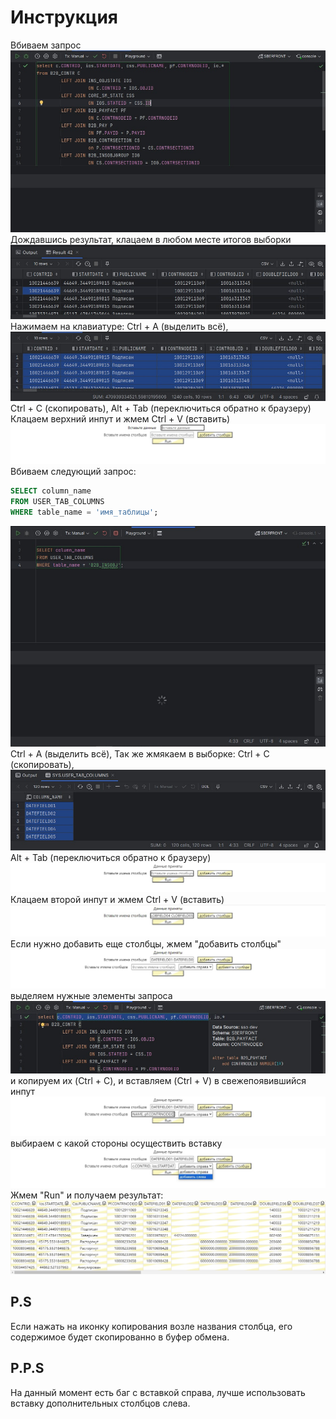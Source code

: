 # Инструкция

Вбиваем запрос
![Изображение 1](/src/assets/1.jpg)
Дождавшись результат, клацаем в любом месте итогов выборки
![Изображение 2](/src/assets/2.jpg)
Нажимаем на клавиатуре:
Ctrl + A (выделить всё),
![Изображение 3](/src/assets/3.jpg)
Ctrl + C (скопировать),
Alt + Tab (переключиться обратно к браузеру)
Клацаем верхний инпут и жмем Ctrl + V (вставить)
![Изображение 4](/src/assets/4.jpg)
Вбиваем следующий запрос:

```sql
SELECT column_name
FROM USER_TAB_COLUMNS
WHERE table_name = 'имя_таблицы';
```

![Изображение 5](/src/assets/5.jpg)
Ctrl + A (выделить всё),
Так же жмякаем в выборке:
Ctrl + C (скопировать),
![Изображение 6](/src/assets/6.jpg)
Alt + Tab (переключиться обратно к браузеру)
![Изображение 7](/src/assets/7.jpg)
Клацаем второй инпут и жмем Ctrl + V (вставить)
![Изображение 8](/src/assets/8.jpg)
Если нужно добавить еще столбцы, жмем "добавить столбцы"
![Изображение 9](/src/assets/9.jpg)
выделяем нужные элементы запроса
![Изображение 10](/src/assets/10.jpg)
и копируем их (Ctrl + C),
и вставляем (Ctrl + V) в свежепоявившийся инпут
![Изображение 11](/src/assets/11.jpg)
выбираем с какой стороны осуществить вставку
![Изображение 12](/src/assets/12.jpg)
Жмем "Run" и получаем результат:
![Изображение 13](/src/assets/13.jpg)

## P.S

Если нажать на иконку копирования возле названия столбца, его содержимое будет скопированно в буфер обмена.

## P.P.S

На данный момент есть баг с вставкой справа, лучше использовать вставку дополнительных столбцов слева.
